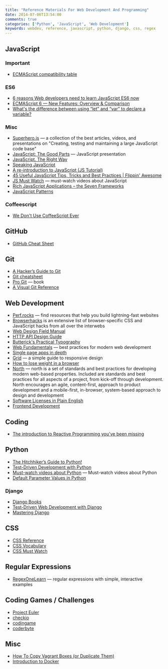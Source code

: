 ```yaml
---
title: "Reference Materials For Web Development And Programming"
date: 2014-07-06T13:54:00
comments: true
categories: ['Python', 'JavaScript', 'Web Development']
keywords: webdev, reference, javascript, python, django, css, regex
---
```

## JavaScript
### Important
* [ECMAScript compatibility table](http://kangax.github.io/compat-table/es6/)

### ES6
* [6 reasons Web developers need to learn JavaScript ES6 now](https://thenextweb.com/dd/2016/03/09/6-reasons-need-learn-javascript-es6-now-not-later/)
* [ECMAScript 6 — New Features: Overview & Comparison](http://es6-features.org/)
* [What's the difference between using “let” and “var” to declare a variable?](http://stackoverflow.com/questions/762011/whats-the-difference-between-using-let-and-var-to-declare-a-variable)

### Misc
* [Superhero.js](http://superherojs.com) — a collection of the best articles, videos, and presentations on "Creating, testing and maintaining a large JavaScript code base"
* [JavaScript: The Good Parts](http://gnab.github.io/js-workshop/) — JavaScript presentation
* [JavaScript. The Right Way](http://jstherightway.org/)
* [Speaking JavaScript](http://speakingjs.com/es5/index.html)
* [A re-introduction to JavaScript (JS Tutorial)](https://developer.mozilla.org/en-US/docs/Web/JavaScript/A_re-introduction_to_JavaScript)
* [45 Useful JavaScript Tips, Tricks and Best Practices | Flippin' Awesome](http://flippinawesome.org/2013/12/23/45-useful-javascript-tips-tricks-and-best-practices)
* [JS Must Watch](https://github.com/bolshchikov/js-must-watch) — must-watch videos about JavaScript
* [Rich JavaScript Applications – the Seven Frameworks](http://blog.stevensanderson.com/2012/08/01/rich-javascript-applications-the-seven-frameworks-throne-of-js-2012/)
* [JavaScript Patterns](http://shichuan.github.io/javascript-patterns/)

### Coffeescript
* [We Don't Use CoffeeScript Ever](http://billpatrianakos.me/blog/2015/07/06/we-dont-use-coffeescript-ever/)

## GitHub
* [GitHub Cheat Sheet](http://github.com/tiimgreen/github-cheat-sheet)

## Git
* [A Hacker’s Guide to Git](http://wildlyinaccurate.com/a-hackers-guide-to-git)
* [Git cheatsheet](http://cheat.errtheblog.com/s/git)
* [Pro Git](http://git-scm.com/book/en/v2) — book
* [A Visual Git Reference](http://marklodato.github.io/visual-git-guide/index-en.html)

## Web Development
* [Perf.rocks](http://www.perf.rocks/) — find resources that help you build lightning-fast websites
* [Browserhacks](http://browserhacks.com/) is an extensive list of browser-specific CSS and JavaScript hacks from all over the interwebs
* [Web Design Field Manual](http://webfieldmanual.com/)
* [HTTP API Design Guide](https://github.com/interagent/http-api-design)
* [Butterick's Practical Typography](http://practicaltypography.com/)
* [Web Fundamentals](https://developers.google.com/web/fundamentals/) — best practices for modern web development
* [Single page apps in depth](http://singlepageappbook.com/)
* [Grid](http://www.adamkaplan.me/grid/) — a simple guide to responsive design
* [How to lose weight in a browser](http://browserdiet.com/en/)
* [North](https://github.com/north/north) — north is a set of standards and best practices for developing modern web-based properties. Included are standards and best practices for all aspects of a project, from kick-off through development. North encourages an agile, content-first, approach to product development and a mobile-first, in-browser, system-based approach to design and development
* [Software Licenses in Plain English](https://tldrlegal.com/)
* [Frontend Development](https://github.com/dypsilon/frontend-dev-bookmarks)

## Coding
* [The introduction to Reactive Programming you've been missing](https://gist.github.com/staltz/868e7e9bc2a7b8c1f754)

## Python
* [The Hitchhiker’s Guide to Python!](http://docs.python-guide.org/en/latest/)
* [Test-Driven Development with Python](http://chimera.labs.oreilly.com/books/1234000000754)
* [Must-watch videos about Python](https://github.com/s16h/py-must-watch) — Must-watch videos about Python
* [Default Parameter Values in Python](http://effbot.org/zone/default-values.htm)

### Django
* [Django Books](https://www.twoscoopspress.com/pages/current-django-books)
* [Test-Driven Web Development with Django](http://test-driven-django-development.readthedocs.org/en/latest/)
* [Mastering Django](http://masteringdjango.com/)

## CSS
* [CSS Reference](http://tympanus.net/codrops/css_reference/)
* [CSS Vocabulary](http://pumpula.net/p/apps/css-vocabulary/)
* [CSS Must Watch](https://github.com/AllThingsSmitty/must-watch-css)

## Regular Expressions
* [RegexOneLearn](http://regexone.com/) — regular expressions with simple, interactive examples

## Coding Games / Challenges
* [Project Euler](https://projecteuler.net/)
* [checkio](https://www.checkio.org/)
* [codingame](http://www.codingame.com/)
* [coderbyte](http://coderbyte.com/)

## Misc
* [How To Copy Vagrant Boxes (or Duplicate Them)](http://www.dev-metal.com/copy-duplicate-vagrant-box/)
* [Introduction to Docker](http://www.youtube.com/watch?v=9bvdc55xYdo)
